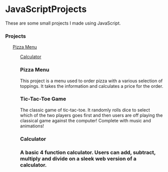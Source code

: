 # JavaScriptProjects

<p> These are  some small projects I made  using JavaScript.
  
<h3>Projects</h3>
<ul> <a href="https://github.com/micah734/JavaScriptProjects/tree/main/Pizza_Project">Pizza Menu </a>
<ul> <a href="https://github.com/micah734/JavaScriptProjects/tree/main/TicTacToe>Tic-Tac-Toe Game</a>
  <ul> <a href="https://github.com/micah734/JavaScriptProjects/tree/main/Calculator">Calculator</a>
  
  
  <h3>Pizza Menu</h3>
  <p>This project is a menu used to order pizza with a various selection of toppings. It takes the information and calculates a price for the order.</p>
  
  <h3>Tic-Tac-Toe Game</h3>
  <p>The classic game of tic-tac-toe. It randomly rolls dice to select which of the two players goes first and then users are off playing the classical game against the computer! Complete with music and animations!</p>
  
  <h3>Calculator<h3>
  <p>A basic 4 function calculator. Users can add, subtract, multiply and divide on a sleek web version of a calculator.</p>
